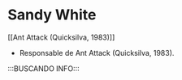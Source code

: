 # Sandy White

[[Ant Attack (Quicksilva, 1983)]]

- Responsable de Ant Attack (Quicksilva, 1983).

:::BUSCANDO INFO:::
	